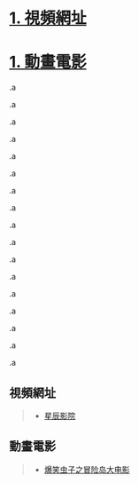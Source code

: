 # <a href="#movLoc">1. 視頻網址</a>
# <a href="#comicMov">1. 動畫電影</a>


.a


.a



.a


.a


.a

.a


.a


.a

.a


.a


.a

.a


.a


.a

.a


.a


.a
## <a id="movLoc">視頻網址</a>
> * [星辰影院](https://www.shsanrui.com/ssype/1.html)




## <a id="comicMov">動畫電影</a>
> * [爆笑虫子之冒险岛大电影](https://www.shsanrui.com/sslay/299960-2-1.html)










